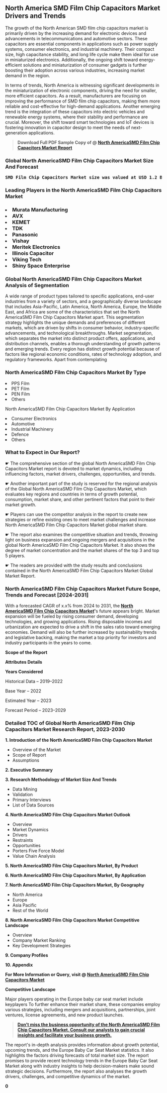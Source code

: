 <p><h2>North America SMD Film Chip Capacitors Market Drivers and Trends</h2><p>The growth of the North American SMD film chip capacitors market is primarily driven by the increasing demand for electronic devices and advancements in telecommunications and automotive sectors. These capacitors are essential components in applications such as power supply systems, consumer electronics, and industrial machinery. Their compact size, high capacitance stability, and long life cycle make them ideal for use in miniaturized electronics. Additionally, the ongoing shift toward energy-efficient solutions and miniaturization of consumer gadgets is further boosting their adoption across various industries, increasing market demand in the region.</p><p>In terms of trends, North America is witnessing significant developments in the miniaturization of electronic components, driving the need for smaller, more efficient capacitors. As a result, manufacturers are focusing on improving the performance of SMD film chip capacitors, making them more reliable and cost-effective for high-demand applications. Another emerging trend is the integration of these capacitors into electric vehicles and renewable energy systems, where their stability and performance are crucial. Moreover, the shift toward smart technologies and IoT devices is fostering innovation in capacitor design to meet the needs of next-generation applications.</p></p><blockquote id="" class=""><strong>Download Full PDF Sample Copy of @&nbsp;<a href="https://www.verifiedmarketreports.com/download-sample/?rid=701904&utm_source=GitHub-Jan&utm_medium=260" target="_blank">North AmericaSMD Film Chip Capacitors Market Report</a>&nbsp;&nbsp;</strong></blockquote><h3 id="" class=""><strong>Global&nbsp;North AmericaSMD Film Chip Capacitors Market Size And Forecast</strong></h3><pre class="reader-text-block__code-block"><strong>SMD Film Chip Capacitors Market size was valued at USD 1.2 Billion in 2022 and is projected to reach USD 2.0 Billion by 2030, growing at a CAGR of 7.5% from 2024 to 2030.</strong></pre><h3 id="" class="">Leading Players in the&nbsp;North AmericaSMD Film Chip Capacitors Market</h3><h3 class=""></Li><Li>Murata Manufacturing</Li><Li> AVX</Li><Li> KEMET</Li><Li> TDK</Li><Li> Panasonic</Li><Li> Vishay</Li><Li> Meritek Electronics</Li><Li> Illinois Capacitor</Li><Li> Viking Tech</Li><Li> Shiny Space Enterprise</h3><h3 id="" class="">Global&nbsp;North AmericaSMD Film Chip Capacitors Market Analysis of Segmentation</h3><p id="" class="">A wide range of product types tailored to specific applications, end-user industries from a variety of sectors, and a geographically diverse landscape that includes Asia-Pacific, Latin America, North America, Europe, the Middle East, and Africa are some of the characteristics that set the North AmericaSMD Film Chip Capacitors Market apart. This segmentation strategy highlights the unique demands and preferences of different markets, which are driven by shifts in consumer behavior, industry-specific advancements, and technological breakthroughs. Market segmentation, which separates the market into distinct product offers, applications, and distribution channels, enables a thorough understanding of growth patterns and emerging trends. Every region has distinct growth potential because of factors like regional economic conditions, rates of technology adoption, and regulatory frameworks. Apart from contemplating</p><h3 id="" class="">North AmericaSMD Film Chip Capacitors Market&nbsp;By Type</h3><p></Li><Li>PPS Film</Li><Li> PET Film</Li><Li> PEN Film</Li><Li> Others</p><div class="" data-test-id=""><p>North AmericaSMD Film Chip Capacitors Market&nbsp;By Application</p></div><p class=""></Li><Li>Consumer Electronics</Li><Li> Automotive</Li><Li> Industrial Machinery</Li><Li> Defence</Li><Li> Others</p><div class="" data-test-id=""><h3><span class="">What to Expect in Our Report?</span></h3></div><div class="" data-test-id=""><p><span class="">☛ The comprehensive section of the global North AmericaSMD Film Chip Capacitors Market report is devoted to market dynamics, including influencing factors, market drivers, challenges, opportunities, and trends.</span></p></div><div class="" data-test-id=""><p><span class="">☛ Another important part of the study is reserved for the regional analysis of the Global North AmericaSMD Film Chip Capacitors Market, which evaluates key regions and countries in terms of growth potential, consumption, market share, and other pertinent factors that point to their market growth.</span></p></div><div class="" data-test-id=""><p><span class="">☛ Players can use the competitor analysis in the report to create new strategies or refine existing ones to meet market challenges and increase North AmericaSMD Film Chip Capacitors Market global market share.</span></p></div><div class="" data-test-id=""><p><span class="">☛ The report also examines the competitive situation and trends, throwing light on business expansion and ongoing mergers and acquisitions in the global North AmericaSMD Film Chip Capacitors Market. It also shows the degree of market concentration and the market shares of the top 3 and top 5 players.</span></p></div><div class="" data-test-id=""><p><span class="">☛ The readers are provided with the study results and conclusions contained in the North AmericaSMD Film Chip Capacitors Market Global Market Report.</span></p></div><div class="" data-test-id=""><h3><span class="">North AmericaSMD Film Chip Capacitors Market Future Scope, Trends and Forecast [2024-2031]</span></h3></div><div class="" data-test-id=""><p><span class="">With a forecasted CAGR of x.x% from 2024 to 2031, the <strong><a href="https://www.verifiedmarketreports.com/download-sample/?rid=701904&utm_source=GitHub-Jan&utm_medium=260" target="_blank">North AmericaSMD Film Chip Capacitors Market</a>'</strong>s future appears bright. Market expansion will be fueled by rising consumer demand, developing technologies, and growing applications. Rising disposable incomes and urbanization are expected to drive a shift in the sales ratio toward emerging economies. Demand will also be further increased by sustainability trends and legislative backing, making the market a top priority for investors and industry participants in the years to come.</span></p><p id="ember66" class="ember-view reader-text-block__paragraph"><strong>Scope of the Report</strong></p><p id="ember67" class="ember-view reader-text-block__paragraph"><strong>Attributes Details</strong></p><p id="ember68" class="ember-view reader-text-block__paragraph"><strong>Years Considered</strong></p><p id="ember69" class="ember-view reader-text-block__paragraph">Historical Data &ndash; 2019&ndash;2022</p><p id="ember70" class="ember-view reader-text-block__paragraph">Base Year &ndash; 2022</p><p id="ember71" class="ember-view reader-text-block__paragraph">Estimated Year &ndash; 2023</p><p id="ember72" class="ember-view reader-text-block__paragraph">Forecast Period &ndash; 2023&ndash;2029</p></div><h3 id="" class="">Detailed TOC of Global North AmericaSMD Film Chip Capacitors Market Research Report, 2023-2030</h3><p id="" class=""><strong>1. Introduction of the North AmericaSMD Film Chip Capacitors Market</strong></p><ul><li>Overview of the Market</li><li>Scope of Report</li><li>Assumptions</li></ul><p id="" class=""><strong>2. Executive Summary</strong></p><p id="" class=""><strong>3. Research Methodology of Market Size And Trends</strong></p><ul><li>Data Mining</li><li>Validation</li><li>Primary Interviews</li><li>List of Data Sources</li></ul><p id="" class=""><strong>4. North AmericaSMD Film Chip Capacitors Market Outlook</strong></p><ul><li>Overview</li><li>Market Dynamics</li><li>Drivers</li><li>Restraints</li><li>Opportunities</li><li>Porters Five Force Model</li><li>Value Chain Analysis</li></ul><p id="" class=""><strong>5. North AmericaSMD Film Chip Capacitors Market, By Product</strong></p><p id="" class=""><strong>6. North AmericaSMD Film Chip Capacitors Market, By Application</strong></p><p id="" class=""><strong>7. North AmericaSMD Film Chip Capacitors Market, By Geography</strong></p><ul><li>North America</li><li>Europe</li><li>Asia Pacific</li><li>Rest of the World</li></ul><p id="" class=""><strong>8. North AmericaSMD Film Chip Capacitors Market Competitive Landscape</strong></p><ul><li>Overview</li><li>Company Market Ranking</li><li>Key Development Strategies</li></ul><p id="" class=""><strong>9. Company Profiles</strong></p><p id="" class=""><strong>10. Appendix</strong></p><p><strong>For More Information or Query, visit&nbsp;@ <a href="https://www.verifiedmarketreports.com/product/smd-film-chip-capacitors-market/" target="_blank">North AmericaSMD Film Chip Capacitors Market</a></strong></p><p id="ember61" class="ember-view reader-text-block__paragraph"><strong>Competitive Landscape</strong></p><p id="ember62" class="ember-view reader-text-block__paragraph">Major players operating in the Europe baby car seat market include keyplayers To further enhance their market share, these companies employ various strategies, including mergers and acquisitions, partnerships, joint ventures, license agreements, and new product launches.</p><blockquote id="ember63" class="ember-view reader-text-block__blockquote"><strong><a href="https://www.verifiedmarketreports.com/download-sample/?rid=701904&utm_source=GitHub-Jan&utm_medium=260" target="_blank">Don&rsquo;t miss the business opportunity of the North AmericaSMD Film Chip Capacitors Market. Consult our analysts to gain crucial insights and facilitate your business growth.</a></strong></blockquote><p id="ember64" class="ember-view reader-text-block__paragraph">The report's in-depth analysis provides information about growth potential, upcoming trends, and the Europe Baby Car Seat Market statistics. It also highlights the factors driving forecasts of total market size. The report promises to provide recent technology trends in the Europe Baby Car Seat Market along with industry insights to help decision-makers make sound strategic decisions. Furthermore, the report also analyses the growth drivers, challenges, and competitive dynamics of the market.</p><p class="ember-view reader-text-block__paragraph"><strong>0</strong></p>
